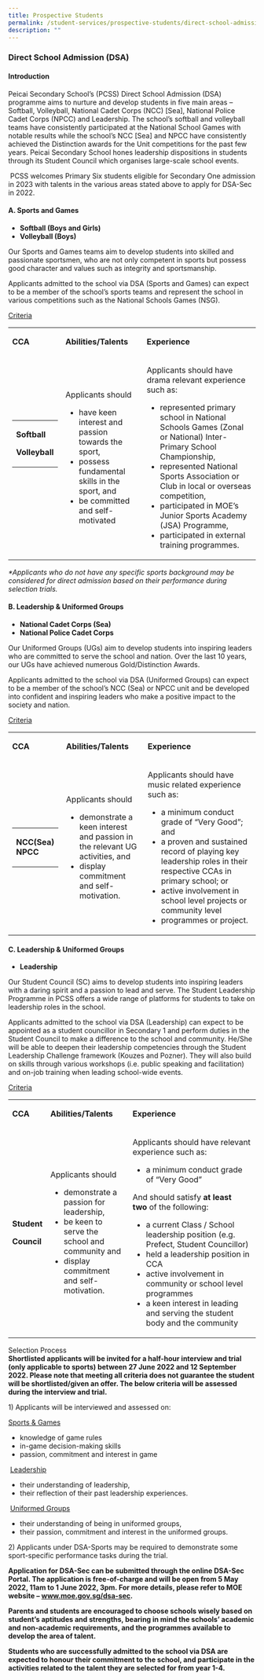 ```yaml
---
title: Prospective Students
permalink: /student-services/prospective-students/direct-school-admission-dsa
description: ""
---
```

<h3><strong>Direct School Admission (DSA)</strong></h3>
<h4><strong>Introduction</strong></h4>
<p>Peicai Secondary School&rsquo;s (PCSS) Direct School Admission (DSA) programme aims to nurture and develop students in five main areas &ndash; Softball, Volleyball, National Cadet Corps (NCC) [Sea], National Police Cadet Corps (NPCC) and Leadership. The school&rsquo;s softball and volleyball teams have consistently participated at the National School Games with notable results while the school&rsquo;s NCC [Sea] and NPCC have consistently achieved the Distinction awards for the Unit competitions for the past few years. Peicai Secondary School hones leadership dispositions in students through its Student Council which organises large-scale school events.</p>
<p>&nbsp;PCSS welcomes Primary Six students eligible for Secondary One admission in 2023 with talents in the various areas stated above to apply for DSA-Sec in 2022.</p>
<h4><strong>A. Sports and Games</strong></h4>
<ul>
<li><strong>Softball (Boys and Girls)</strong></li>
<li><strong>Volleyball (Boys)</strong></li>
</ul>
<p>Our Sports and Games teams aim to develop students into skilled and passionate sportsmen, who are not only competent in sports but possess good character and values such as integrity and sportsmanship.</p>
<p>Applicants admitted to the school via DSA (Sports and Games) can expect to be a member of the school&rsquo;s sports teams and represent the school in various competitions such as the National Schools Games (NSG).</p>
<p><u>Criteria</u></p>
<table width="943">
<tbody>
<tr>
<td width="10%">
<p><strong>CCA</strong></p>
</td>
<td width="35%">
<p><strong>Abilities/Talents</strong></p>
</td>
<td width="53%">
<p><strong>Experience</strong></p>
</td>
</tr>
<tr>
<td width="10%">
<table>
<tbody>
<tr>
<td>
<p><strong>Softball</strong></p>
<p><strong>Volleyball</strong></p>
</td>
</tr>
</tbody>
</table>
<p><br /><br /></p>
</td>
<td width="35%">
<p>Applicants should</p>
<ul>
<li>have keen interest and passion towards the sport,</li>
<li>possess fundamental skills in the sport, and</li>
<li>be committed and self-motivated</li>
</ul>
</td>
<td width="53%">
<p>Applicants should have drama relevant experience such as:</p>
<ul>
<li>represented primary school in National Schools Games&nbsp;(Zonal or National) Inter-Primary School Championship,</li>
<li>represented National Sports Association or Club in local or overseas competition,</li>
<li>participated in MOE&rsquo;s Junior Sports Academy (JSA) Programme,</li>
<li>participated in external training programmes.</li>
</ul>
</td>
</tr>
</tbody>
</table>
<p><em>*Applicants who do not have any specific sports background may be considered for direct admission based on their performance during selection trials.</em></p>
<h4><strong>B. Leadership &amp; Uniformed Groups</strong></h4>
<ul>
<li><strong>National Cadet Corps (Sea)</strong></li>
<li><strong>National Police Cadet Corps</strong></li>
</ul>
<p>Our Uniformed Groups (UGs) aim to develop students into inspiring leaders who are committed to serve the school and nation. Over the last 10 years, our UGs have achieved numerous Gold/Distinction Awards.</p>
<p>Applicants admitted to the school via DSA (Uniformed Groups) can expect to be a member of the school&rsquo;s NCC (Sea) or NPCC unit and be developed into confident and inspiring leaders who make a positive impact to the society and nation.</p>
<p><u>Criteria</u></p>
<table width="940">
<tbody>
<tr>
<td width="10%">
<p><strong>CCA</strong></p>
</td>
<td width="35%">
<p><strong>Abilities/Talents</strong></p>
</td>
<td width="53%">
<p><strong>Experience</strong></p>
</td>
</tr>
<tr>
<td width="10%">
<table>
<tbody>
<tr>
<td>
<p><strong>NCC(Sea) NPCC</strong></p>
</td>
</tr>
</tbody>
</table>
</td>
<td width="35%">
<p>Applicants should</p>
<ul>
<li>demonstrate a keen interest and passion in the relevant UG activities, and</li>
<li>display commitment and self-motivation.</li>
</ul>
</td>
<td width="53%">
<p>Applicants should have music related experience such as:</p>
<ul>
<li>a minimum conduct grade of &ldquo;Very Good&rdquo;; and</li>
<li>a proven and sustained record of playing key leadership roles in their respective CCAs in primary school; or</li>
<li>active involvement in school level projects or community level&nbsp;</li>
<li>programmes or project.</li>
</ul>
</td>
</tr>
</tbody>
</table>
<h4><strong>C. Leadership &amp; Uniformed Groups</strong></h4>
<ul>
<li><strong>Leadership</strong></li>
</ul>
<p>Our Student Council (SC) aims to develop students into inspiring leaders with a daring spirit and a passion to lead and serve. The Student Leadership Programme in PCSS offers a wide range of platforms for students to take on leadership roles in the school.</p>
<p>Applicants admitted to the school via DSA (Leadership) can expect to be appointed as a student councillor in Secondary 1 and perform duties in the Student Council to make a difference to the school and community. He/She will be able to deepen their leadership competencies through the Student Leadership Challenge framework (Kouzes and Pozner). They will also build on skills through various workshops (i.e. public speaking and facilitation) and on-job training when leading school-wide events.</p>
<p><u>Criteria</u></p>
<table width="946">
<tbody>
<tr>
<td width="10%">
<p><strong>CCA</strong></p>
</td>
<td width="34%">
<p><strong>Abilities/Talents</strong></p>
</td>
<td width="55%">
<p><strong>Experience</strong></p>
</td>
</tr>
<tr>
<td width="10%">
<p><strong>Student</strong></p>
<p><strong>Council</strong></p>
</td>
<td width="34%">
<p>Applicants should</p>
<ul>
<li>demonstrate a passion for leadership,</li>
<li>be keen to serve the school and community and</li>
<li>display commitment and self-motivation.</li>
</ul>
</td>
<td width="55%">
<p>Applicants should have relevant experience such as:</p>
<ul>
<li>a minimum conduct grade of &ldquo;Very Good&rdquo;</li>
</ul>
<p>And should satisfy&nbsp;<strong>at least two</strong>&nbsp;of the following:</p>
<ul>
<li>a current Class / School leadership position (e.g. Prefect, Student Councillor)</li>
<li>held a leadership position in CCA</li>
<li>active involvement in community or school level programmes&nbsp;</li>
<li>a keen interest in leading and serving the student body and the community</li>
</ul>
</td>
</tr>
</tbody>
</table>
<p>Selection Process<br /><strong>Shortlisted applicants will be invited for a half-hour interview and trial (only applicable to sports) between 27 June 2022 and 12 September 2022. Please note that meeting all criteria does not guarantee the student will be shortlisted/given an offer. The below criteria will be assessed during the interview and trial.</strong></p>
<p>1)&nbsp;Applicants will be interviewed and assessed on:</p>
<p><u>Sports &amp; Games</u></p>
<ul>
<li>knowledge of game rules</li>
<li>in-game decision-making skills</li>
<li>passion, commitment and interest in game</li>
</ul>
<p>&nbsp;<u>Leadership</u></p>
<ul>
<li>their understanding of leadership,</li>
<li>their reflection of their past leadership experiences.</li>
</ul>
<p>&nbsp;<u>Uniformed Groups</u></p>
<ul>
<li>their understanding of being in uniformed groups,</li>
<li>their passion, commitment and interest in the uniformed groups.</li>
</ul>
<p>2) Applicants under DSA-Sports may be required to demonstrate some sport-specific performance tasks during the trial.</p>
<p><strong>Application for DSA-Sec can be submitted through the online DSA-Sec Portal. The application is free-of-charge and will be open from 5 May 2022, 11am to 1 June 2022, 3pm. For more details, please refer to MOE website &ndash;&nbsp;</strong><a href="http://www.moe.gov.sg/dsa-sec"><strong>www.moe.gov.sg/dsa-sec</strong></a><strong>.</strong></p>
<p><strong>Parents and students are encouraged to choose schools wisely based on student&rsquo;s aptitudes and strengths, bearing in mind the schools&rsquo; academic and non-academic requirements, and the programmes available to develop the area of talent.</strong></p>
<p><strong>Students who are successfully admitted to the school via DSA are expected to honour their commitment to the school, and participate in the activities related to the talent they are selected for from year 1-4.</strong></p>
